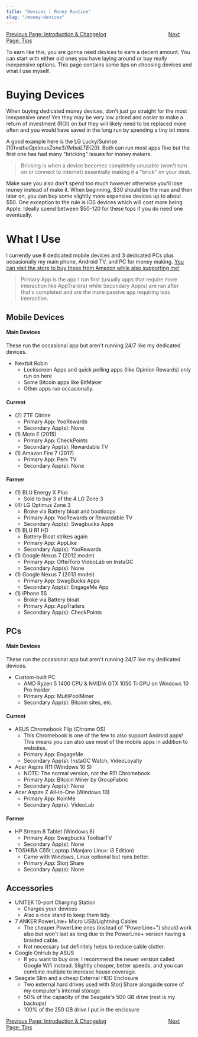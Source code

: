```yaml
---
title: "Devices | Money Routine"
slug: "/money-devices"
---
```


<span><a class="btn btn-primary" href="/money" >Previous Page: Introduction & Changelog</a>&emsp;&emsp;&emsp;&emsp;&emsp;&emsp;&emsp;&emsp;&emsp;&emsp;&emsp;&emsp;<a class="btn btn-primary" href="/money-tips" >Next Page: Tips</a></span>



To earn like this, you are gonna need devices to earn a decent amount. You can start with either old ones you have laying around or buy really inexpensive options. This page contains some tips on choosing devices and what I use myself.

# Buying Devices
When buying dedicated money devices, don't just go straight for the most inexpensive ones! Yes they may be very low priced and easier to make a return of investment (ROI) on but they will likely need to be replaced more often and you would have saved in the long run by spending a tiny bit more.

A good example here is the LG Lucky/Sunrise ($10) vs the Optimus Zone 3/Rebel LTE ($20). Both can run most apps fine but the first one has had many "bricking" issues for money makers.

> Bricking is when a device becomes completely unusable (won't turn on or connect to internet) essentially making it a "brick" on your desk.

Make sure you also don't spend too much however otherwise you'll lose money instead of make it. When beginning, $30 should be the max and then later on, you can buy some slightly more expensive devices up to about $50. One exception to the rule is iOS devices which will cost more being Apple. Ideally spend between $50-120 for these tops if you do need one eventually.

# What I Use
I currently use 8 dedicated mobile devices and 3 dedicated PCs plus occasionally my main phone, Android TV, and PC for money making. [You can visit the store to buy these from Amazon while also supporting me!](https://brandongiesing.com/store)

> Primary App is the app I run first (usually apps that require more interaction like AppTrailers) while Secondary App(s) are ran after that's completed and are the more passive app requiring less interaction.

## Mobile Devices
#### Main Devices
These run the occasional app but aren't running 24/7 like my dedicated devices.

- Nextbit Robin
  - Lockscreen Apps and quick polling apps (like Opinion Rewards) only run on here
  - Some Bitcoin apps like BitMaker
  - Other apps run occasionally.

#### Current
- (2) ZTE Citrine
  - Primary App: YooRewards
  - Secondary App(s): None
- (1) Moto E (2015)
  - Primary App: CheckPoints
  - Secondary App(s): Rewardable TV
- (1) Amazon Fire 7 (2017)
  - Primary App: Perk TV
  - Secondary App(s): None

#### Former
- (1) BLU Energy X Plus
  - Sold to buy 3 of the 4 LG Zone 3
- (4) LG Optimus Zone 3
  - Broke via Battery bloat and bootloops
  - Primary App: YooRewards or Rewardable TV
  - Secondary App(s): Swagbucks Apps
- (1) BLU R1 HD
  - Battery Bloat strikes again
  - Primary App: AppLike
  - Secondary App(s): YooRewards
- (1) Google Nexus 7 (2012 model)
  - Primary App: OfferToro VideoLab on InstaGC
  - Secondary App(s): None
- (1) Google Nexus 7 (2013 model)
  - Primary App: SwagBucks Apps
  - Secondary App(s): EngageMe App
- (1) iPhone 5S
  - Broke via Battery bloat
  - Primary App: AppTrailers
  - Secondary App(s): CheckPoints

## PCs
#### Main Devices
These run the occasional app but aren't running 24/7 like my dedicated devices.

- Custom-built PC
  - AMD Ryzen 5 1400 CPU & NVIDIA GTX 1050 Ti GPU on Windows 10 Pro Insider
  - Primary App: MultiPoolMiner
  - Secondary App(s): Bitcoin sites, etc.


#### Current
- ASUS Chromebook Flip (Chrome OS)
  - This Chromebook is one of the few to also support Android apps! This means you can also use most of the mobile apps in addition to websites.
  - Primary App: EngageMe
  - Secondary App(s): InstaGC Watch, VideoLoyalty
- Acer Aspire R11 (Windows 10 S)
  - NOTE: The normal version, not the R11 Chromebook
  - Primary App: Bitcoin Miner by GroupFabric
  - Secondary App(s): None
- Acer Aspire Z All-In-One (Windows 10)
  - Primary App: KoinMe
  - Secondary App(s): VideoLab

#### Former
- HP Stream 8 Tablet (Windows 8)
  - Primary App: Swagbucks ToolbarTV
  - Secondary App(s): None
- TOSHIBA C55t Laptop (Manjaro Linux: i3 Edition)
  - Came with Windows, Linux optional but runs better.
  - Primary App: Storj Share
  - Secondary App(s): None

## Accessories
- UNITEK 10-port Charging Station
  - Charges your devices
  - Also a nice stand to keep them tidy.
- 7 ANKER PowerLine+ Micro USB/Lightning Cables
  - The cheaper PowerLine ones (instead of "PowerLine+") should work also but won't last as long due to the PowerLine+ version having a braided cable.
  - Not necessary but definitely helps to reduce cable clutter.
- Google OnHub by ASUS
  - If you want to buy one, I recommend the newer version called Google Wifi instead. Slightly cheaper, better speeds, and you can combine multiple to increase house coverage.
- Seagate Slim and a cheap External HDD Enclosure
  - Two external hard drives used with Storj Share alongside some of my computer's internal storage
  - 50% of the capacity of the Seagate's 500 GB drive (rest is my backups)
  - 100% of the 250 GB drive I put in the enclosure

<span><a class="btn btn-primary" href="/money" >Previous Page: Introduction & Changelog</a>&emsp;&emsp;&emsp;&emsp;&emsp;&emsp;&emsp;&emsp;&emsp;&emsp;&emsp;&emsp;<a class="btn btn-primary" href="/money-tips" >Next Page: Tips</a></span>

